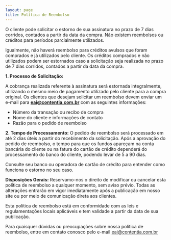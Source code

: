 ```yaml
---
layout: page
title: Política de Reembolso
---
```


O cliente pode solicitar o estorno de sua assinatura no prazo de 7 dias corridos, contados a partir da data da compra. Não existem reembolsos ou créditos para períodos parcialmente utilizados. 

Igualmente, não haverá reembolso para créditos avulsos que foram comprados e já utilizados pelo cliente. Os créditos comprados e não utilizados podem ser estornados caso a solicitação seja realizada no prazo de 7 dias corridos, contados a partir da data da compra.

**1. Processo de Solicitação:**

A cobrança realizada referente à assinatura será estornada integralmente, utilizando o mesmo meio de pagamento utilizado pelo cliente para a compra original.
Os clientes que desejam solicitar um reembolso devem enviar um e-mail para **[eai@contentia.com.br](mailto:eai@contentia.com.br)** com as seguintes informações:

- Número da transação ou recibo de compra
- Nome do cliente e informações de contato
- Razão para o pedido de reembolso

**2. Tempo de Processamento:**
O pedido de reembolso será processado em até 2 dias úteis a partir do recebimento da solicitação.
Após a aprovação do pedido de reembolso, o tempo para que os fundos apareçam na conta bancária do cliente ou na fatura do cartão de crédito dependerá do processamento do banco do cliente, podendo levar de 5 a 90 dias.

Consulte seu banco ou operadora de cartão de crédito para entender como funciona o estorno no seu caso. 

**Disposições Gerais:**
Reservamo-nos o direito de modificar ou cancelar esta política de reembolso a qualquer momento, sem aviso prévio. Todas as alterações entrarão em vigor imediatamente após a publicação em nosso site ou por meio de comunicação direta aos clientes.

Esta política de reembolso está em conformidade com as leis e regulamentações locais aplicáveis e tem validade a partir da data de sua publicação.

Para quaisquer dúvidas ou preocupações sobre nossa política de reembolso, entre em contato conosco pelo e-mail eai@contentia.com.br

